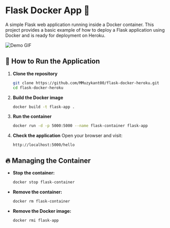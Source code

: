 # Flask Docker App 🚀

A simple Flask web application running inside a Docker container. This project provides a basic example of how to deploy a Flask application using Docker and is ready for deployment on Heroku.

![Demo GIF](gif/demo.gif)

## 📌 How to Run the Application

1. **Clone the repository**
   ```sh
   git clone https://github.com/MMuzykant00/flask-docker-heroku.git
   cd flask-docker-heroku
   ```

2. **Build the Docker image**
   ```sh
   docker build -t flask-app .
   ```

3. **Run the container**
   ```sh
   docker run -d -p 5000:5000 --name flask-container flask-app
   ```

4. **Check the application**
   Open your browser and visit:
   ```
   http://localhost:5000/hello
   ```

## 🔥 Managing the Container
- **Stop the container:**
  ```sh
  docker stop flask-container
  ```
- **Remove the container:**
  ```sh
  docker rm flask-container
  ```
- **Remove the Docker image:**
  ```sh
  docker rmi flask-app
  ```



